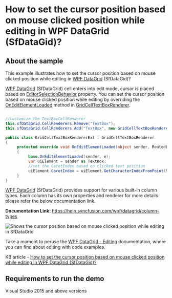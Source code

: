 # How to set the cursor position based on mouse clicked position while editing in WPF DataGrid (SfDataGid)?

## About the sample
This example illustrates how to set the cursor position based on mouse clicked position while editing in [WPF DataGrid](https://www.syncfusion.com/wpf-controls/datagrid) (SfDataGid)? 

[WPF DataGrid](https://www.syncfusion.com/wpf-controls/datagrid) (SfDataGrid) cell enters into edit mode, cursor is placed based on [EditorSelectionBehavior](https://help.syncfusion.com/cr/wpf/Syncfusion.UI.Xaml.Grid.SfGridBase.html#Syncfusion_UI_Xaml_Grid_SfGridBase_EditorSelectionBehavior) property. You can set the cursor position based on mouse clicked position while editing by overriding the [OnEditElementLoaded](https://help.syncfusion.com/cr/wpf/Syncfusion.UI.Xaml.Grid.Cells.GridCellTextBoxRenderer.html#Syncfusion_UI_Xaml_Grid_Cells_GridCellTextBoxRenderer_OnEditElementLoaded_System_Object_System_Windows_RoutedEventArgs_) method in [GridCellTextBoxRenderer](https://help.syncfusion.com/cr/wpf/Syncfusion.UI.Xaml.Grid.Cells.GridCellTextBoxRenderer.html).

```C#

//customize the TextBoxCellRenderer 
this.sfDataGrid.CellRenderers.Remove("TextBox");
this.sfDataGrid.CellRenderers.Add("TextBox", new GridCellTextBoxRendererExt());

public class GridCellTextBoxRendererExt : GridCellTextBoxRenderer
{  
     protected override void OnEditElementLoaded(object sender, RoutedEventArgs e)
     {
          base.OnEditElementLoaded(sender, e);
          var uiElement = sender as TextBox;
          //set the CaretIndex based on clicked text position
          uiElement.CaretIndex = uiElement.GetCharacterIndexFromPoint(Mouse.GetPosition(uiElement), true);
     }
}

```

[WPF DataGrid](https://www.syncfusion.com/wpf-controls/datagrid) (SfDataGrid) provides support for various built-in column types. Each column has its own properties and renderer for more details please refer the below documentation link.

**Documentation Link:** https://help.syncfusion.com/wpf/datagrid/column-types

![Shows the cursor position based on mouse clicked position while editing in SfDataGrid](CursorPostionsetBasedonMousePosition.gif)

Take a moment to peruse the [WPF DataGrid - Editing](https://help.syncfusion.com/wpf/datagrid/editing) documentation, where you can find about editing with code examples.

KB article - [How to set the cursor position based on mouse clicked position while editing in WPF DataGrid (SfDataGid)?](https://www.syncfusion.com/kb/12622/how-to-set-the-cursor-position-based-on-mouse-clicked-position-while-editing-in-wpf)

## Requirements to run the demo
Visual Studio 2015 and above versions
